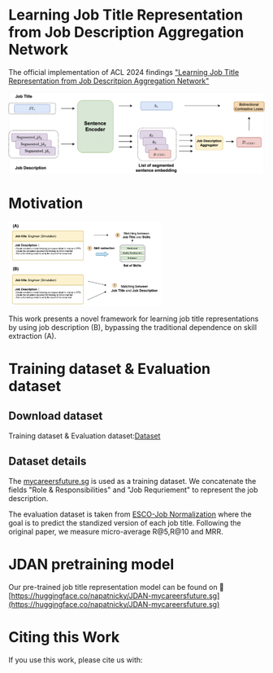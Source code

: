 # Learning Job Title Representation from Job Description Aggregation Network
The official implementation of ACL 2024 findings ["Learning Job Title Representation from Job Descritpion Aggregation Network"](https://arxiv.org/pdf/2406.08055)

<img src="src/JDAN-architecture.png" >


# Motivation

<img src="src/motivation.png" width="60%">

This work presents a novel framework for learning job title representations by using job description (B), bypassing the traditional dependence on skill extraction (A).


# Training dataset & Evaluation dataset

## Download dataset
Training dataset & Evaluation dataset:[Dataset](https://drive.google.com/drive/folders/1r0EyBPgC0AHw9f3DgKYRgeYAYrDzhoS4?usp=drive_link)

## Dataset details
The [mycareersfuture.sg](https://github.com/WING-NUS/JD2Skills-BERT-XMLC/tree/main) is used as a training dataset. We concatenate the fields "Role & Responsibilities" and "Job Requriement" to represent the job description.

The evaluation dataset is taken from [ESCO-Job Normalization](https://github.com/jensjorisdecorte/JobBERT-evaluation-dataset) where the goal is to predict the standized version of each job title. Following the original paper, we measure micro-average R@5,R@10 and MRR.

# JDAN pretraining model
Our pre-trained job title representation model can be found on 🤗 [https://huggingface.co/napatnicky/JDAN-mycareersfuture.sg](https://huggingface.co/napatnicky/JDAN-mycareersfuture.sg)

# Citing this Work
If you use this work, please cite us with:

